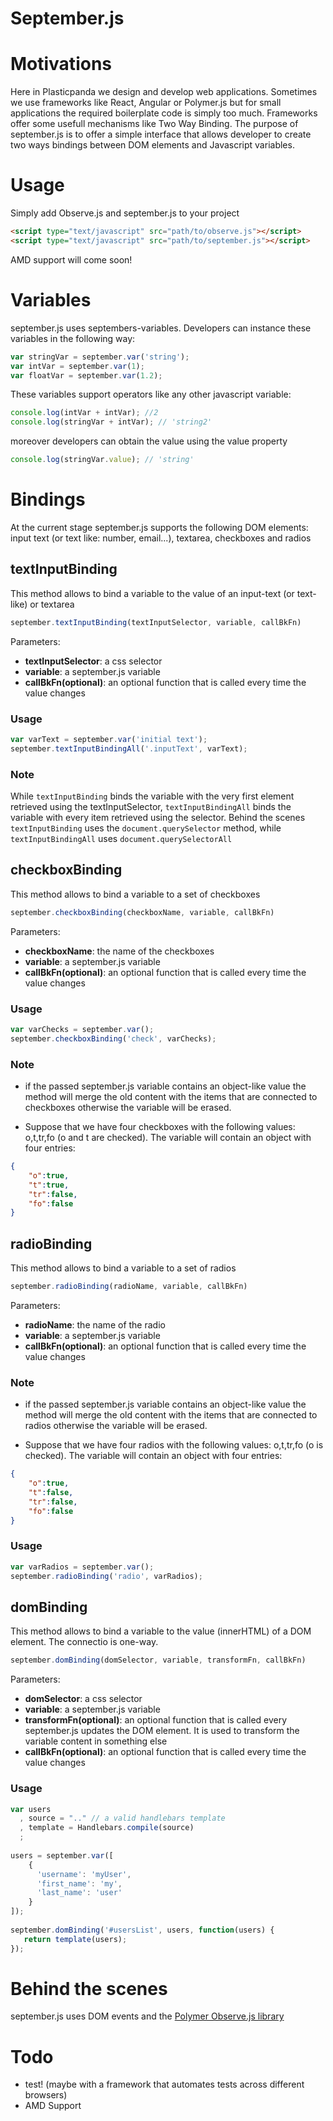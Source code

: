# September.js

# Motivations
Here in Plasticpanda we design and develop web applications. Sometimes we use frameworks like React, Angular or Polymer.js but for small applications the required boilerplate code is simply too much. Frameworks offer some usefull mechanisms like Two Way Binding. The purpose of september.js is to offer a simple interface that allows developer to create two ways bindings between DOM elements and Javascript variables.


# Usage
Simply add Observe.js and september.js to your project
```Html
<script type="text/javascript" src="path/to/observe.js"></script>
<script type="text/javascript" src="path/to/september.js"></script>
```
AMD support will come soon!


# Variables
september.js uses septembers-variables. Developers can instance these variables in the following way:
```Javascript
var stringVar = september.var('string');
var intVar = september.var(1);
var floatVar = september.var(1.2);
```

These variables support operators like any other javascript variable:
```Javascript
console.log(intVar + intVar); //2
console.log(stringVar + intVar); // 'string2'
```

moreover developers can obtain the value using the value property
```Javascript
console.log(stringVar.value); // 'string'
```

# Bindings
At the current stage september.js supports the following DOM elements: input text (or text like: number, email...), textarea, checkboxes and radios

## textInputBinding
This method allows to bind a variable to the value of an input-text (or text-like) or textarea

```Javascript
september.textInputBinding(textInputSelector, variable, callBkFn)
```
Parameters:
* **textInputSelector**: a css selector
* **variable**: a september.js variable
* **callBkFn(optional)**: an optional function that is called every time the value changes

### Usage
```Javascript
var varText = september.var('initial text');
september.textInputBindingAll('.inputText', varText);
```

### Note
While ```textInputBinding``` binds the variable with the very first element retrieved using the textInputSelector, ```textInputBindingAll``` binds the variable with every item retrieved using the selector. Behind the scenes ```textInputBinding``` uses the ```document.querySelector``` method, while ```textInputBindingAll``` uses ```document.querySelectorAll```



## checkboxBinding
This method allows to bind a variable to a set of checkboxes

```Javascript
september.checkboxBinding(checkboxName, variable, callBkFn)
```
Parameters:

* **checkboxName**: the name of the checkboxes
* **variable**: a september.js variable
* **callBkFn(optional)**: an optional function that is called every time the value changes

### Usage
```Javascript
var varChecks = september.var();
september.checkboxBinding('check', varChecks);
```

### Note
* if the passed september.js variable contains an object-like value the method will merge the old content with the items that are connected to checkboxes otherwise the variable will be erased.

* Suppose that we have four checkboxes with the following values: o,t,tr,fo (o and t are checked). The variable will contain an object with four entries: 
```json
{
    "o":true,
    "t":true,
    "tr":false,
    "fo":false
}
```

## radioBinding
This method allows to bind a variable to a set of radios

```Javascript
september.radioBinding(radioName, variable, callBkFn)
```
Parameters:

* **radioName**: the name of the radio
* **variable**: a september.js variable
* **callBkFn(optional)**: an optional function that is called every time the value changes

### Note
* if the passed september.js variable contains an object-like value the method will merge the old content with the items that are connected to radios otherwise the variable will be erased.

* Suppose that we have four radios with the following values: o,t,tr,fo (o is checked). The variable will contain an object with four entries: 
```json
{
    "o":true,
    "t":false,
    "tr":false,
    "fo":false
}
```

### Usage
```Javascript
var varRadios = september.var();
september.radioBinding('radio', varRadios);
```


## domBinding
This method allows to bind a variable to the value (innerHTML) of a DOM element. The connectio is one-way.

```Javascript
september.domBinding(domSelector, variable, transformFn, callBkFn)
```
Parameters:

* **domSelector**: a css selector
* **variable**: a september.js variable
* **transformFn(optional)**: an optional function that is called every september.js updates the DOM element. It is used to transform the variable content in something else
* **callBkFn(optional)**: an optional function that is called every time the value changes

### Usage
```Javascript
var users
  , source = ".." // a valid handlebars template
  , template = Handlebars.compile(source)
  ;
  
users = september.var([
    {
      'username': 'myUser',
      'first_name': 'my',
      'last_name': 'user'
    }
]);  
  
september.domBinding('#usersList', users, function(users) {
   return template(users);
});
```



# Behind the scenes
september.js uses DOM events and the [Polymer Observe.js library](https://raw.github.com/Polymer/observe-js)



# Todo
* test! (maybe with a framework that automates tests across different browsers)
* AMD Support
